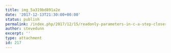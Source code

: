 ```yaml
---
title: img_5a319bd891a2e
date: '2017-12-13T21:30:00+00:00'
status: publish
permalink: /index.php/2017/12/15/readonly-parameters-in-c-a-step-closer-to-immutability/img_5a319bd891a2e
author: stevedunn
excerpt: ''
type: attachment
id: 217
---
```

<!DOCTYPE html PUBLIC "-//W3C//DTD HTML 4.0 Transitional//EN" "http://www.w3.org/TR/REC-html40/loose.dtd">
<?xml encoding="UTF-8">
